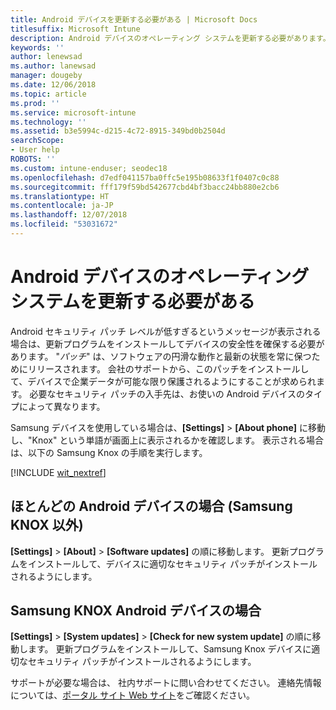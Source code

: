 ```yaml
---
title: Android デバイスを更新する必要がある | Microsoft Docs
titlesuffix: Microsoft Intune
description: Android デバイスのオペレーティング システムを更新する必要があります。
keywords: ''
author: lenewsad
ms.author: lanewsad
manager: dougeby
ms.date: 12/06/2018
ms.topic: article
ms.prod: ''
ms.service: microsoft-intune
ms.technology: ''
ms.assetid: b3e5994c-d215-4c72-8915-349bd0b2504d
searchScope:
- User help
ROBOTS: ''
ms.custom: intune-enduser; seodec18
ms.openlocfilehash: d7edf041157ba0ffc5e195b08633f1f0407c0c88
ms.sourcegitcommit: fff179f59bd542677cbd4bf3bacc24bb880e2cb6
ms.translationtype: HT
ms.contentlocale: ja-JP
ms.lasthandoff: 12/07/2018
ms.locfileid: "53031672"
---
```

# <a name="you-need-to-update-your-android-devices-operating-system"></a>Android デバイスのオペレーティング システムを更新する必要がある

Android セキュリティ パッチ レベルが低すぎるというメッセージが表示される場合は、更新プログラムをインストールしてデバイスの安全性を確保する必要があります。 "_パッチ_" は、ソフトウェアの円滑な動作と最新の状態を常に保つためにリリースされます。 会社のサポートから、このパッチをインストールして、デバイスで企業データが可能な限り保護されるようにすることが求められます。 必要なセキュリティ パッチの入手先は、お使いの Android デバイスのタイプによって異なります。

Samsung デバイスを使用している場合は、**[Settings]** > **[About phone]** に移動し、"Knox" という単語が画面上に表示されるかを確認します。 表示される場合は、以下の Samsung Knox の手順を実行します。

[!INCLUDE [wit_nextref](includes/end-user-os-update-guidance.md)]

## <a name="for-most-android-devices-non-samsung-knox"></a>ほとんどの Android デバイスの場合 (Samsung KNOX 以外)

**[Settings]** > **[About]** > **[Software updates]** の順に移動します。 更新プログラムをインストールして、デバイスに適切なセキュリティ パッチがインストールされるようにします。

## <a name="for-samsung-knox-android-devices"></a>Samsung KNOX Android デバイスの場合

**[Settings]** > **[System updates]** > **[Check for new system update]** の順に移動します。 更新プログラムをインストールして、Samsung Knox デバイスに適切なセキュリティ パッチがインストールされるようにします。



サポートが必要な場合は、 社内サポートに問い合わせてください。 連絡先情報については、[ポータル サイト Web サイト](https://go.microsoft.com/fwlink/?linkid=2010980)をご確認ください。
